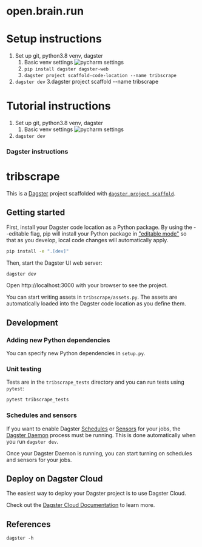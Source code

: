 # open.brain.run

# Setup instructions

1. Set up git, python3.8 venv, dagster
   1. Basic venv settings ![pycharm settings](assets/venv_pycharm_sc.png "screenshot of pycharm")
   2. `pip install dagster dagster-web`
   3. `dagster project scaffold-code-location --name tribscrape`
2. `dagster dev`
3.dagster project scaffold --name tribscrape 


# Tutorial instructions

1. Set up git, python3.8 venv, dagster
   1. Basic venv settings ![pycharm settings](assets/venv_pycharm_sc.png "screenshot of pycharm config")
2. `dagster dev`

### Dagster instructions

# tribscrape

This is a [Dagster](https://dagster.io/) project scaffolded with [`dagster project scaffold`](https://docs.dagster.io/getting-started/create-new-project).

## Getting started

First, install your Dagster code location as a Python package. By using the --editable flag, pip will install your Python package in ["editable mode"](https://pip.pypa.io/en/latest/topics/local-project-installs/#editable-installs) so that as you develop, local code changes will automatically apply.

```bash
pip install -e ".[dev]"
```

Then, start the Dagster UI web server:

```bash
dagster dev
```

Open http://localhost:3000 with your browser to see the project.

You can start writing assets in `tribscrape/assets.py`. The assets are automatically loaded into the Dagster code location as you define them.

## Development

### Adding new Python dependencies

You can specify new Python dependencies in `setup.py`.

### Unit testing

Tests are in the `tribscrape_tests` directory and you can run tests using `pytest`:

```bash
pytest tribscrape_tests
```

### Schedules and sensors

If you want to enable Dagster [Schedules](https://docs.dagster.io/concepts/partitions-schedules-sensors/schedules) or [Sensors](https://docs.dagster.io/concepts/partitions-schedules-sensors/sensors) for your jobs, the [Dagster Daemon](https://docs.dagster.io/deployment/dagster-daemon) process must be running. This is done automatically when you run `dagster dev`.

Once your Dagster Daemon is running, you can start turning on schedules and sensors for your jobs.

## Deploy on Dagster Cloud

The easiest way to deploy your Dagster project is to use Dagster Cloud.

Check out the [Dagster Cloud Documentation](https://docs.dagster.cloud) to learn more.


## References

`dagster -h`